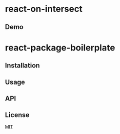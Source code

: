 # react-on-intersect 

## Demo

# react-package-boilerplate

## Installation

## Usage

## API

## License
[MIT](https://opensource.org/licenses/MIT)
